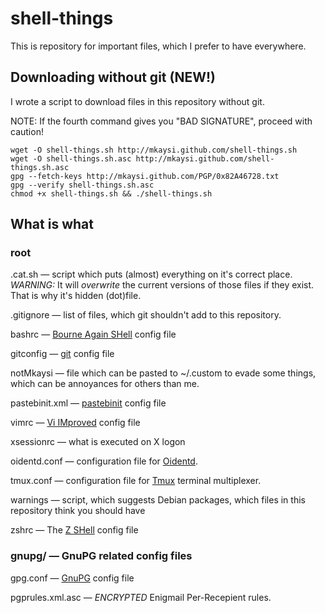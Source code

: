 # shell-things

This is repository for important files, which I prefer to have everywhere.

## Downloading without git (NEW!)

I wrote a script to download files in this repository without git.

NOTE: If the fourth command gives you "BAD SIGNATURE", proceed with caution!

```
wget -O shell-things.sh http://mkaysi.github.com/shell-things.sh
wget -O shell-things.sh.asc http://mkaysi.github.com/shell-things.sh.asc
gpg --fetch-keys http://mkaysi.github.com/PGP/0x82A46728.txt
gpg --verify shell-things.sh.asc
chmod +x shell-things.sh && ./shell-things.sh
```

## What is what

### root

.cat.sh — script which puts (almost) everything on it's correct place. *WARNING:* It will *overwrite* the current versions of those files if they exist. That is why it's hidden (dot)file.

.gitignore — list of files, which git shouldn't add to this repository.

bashrc — [Bourne Again SHell] config file

gitconfig — [git] config file

notMkaysi — file which can be pasted to ~/.custom to evade some things, which can be annoyances for others than me.

pastebinit.xml — [pastebinit] config file

vimrc — [Vi IMproved] config file

xsessionrc — what is executed on X logon

oidentd.conf — configuration file for [Oidentd].

tmux.conf — configuration file for [Tmux] terminal multiplexer.

warnings — script, which suggests Debian packages, which files in this repository think you should have

zshrc — The [Z SHell] config file

### gnupg/ — GnuPG related config files

gpg.conf — [GnuPG] config file

pgprules.xml.asc — *ENCRYPTED* Enigmail Per-Recepient rules.

[Bourne Again SHell]:http://tiswww.case.edu/php/chet/bash/bashtop.html
[git]:http://git-scm.com/
[pastebinit]:http://launchpad.net/pastebinit/
[Vi IMproved]:http://www.vim.org/
[Oidentd]:http://ojnk.sourceforge.net/
[Tmux]:http://tmux.sourceforge.net/
[Z Shell]:http://www.zsh.org/
[GnuPG]:http://www.gnupg.org
